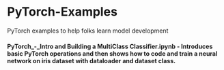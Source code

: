 # PyTorch-Examples
PyTorch examples to help folks learn model development


####  PyTorch_-_Intro and Building a MultiClass Classifier.ipynb - Introduces basic PyTorch operations and then shows how to code and train a neural network on iris dataset with dataloader and dataset class.
